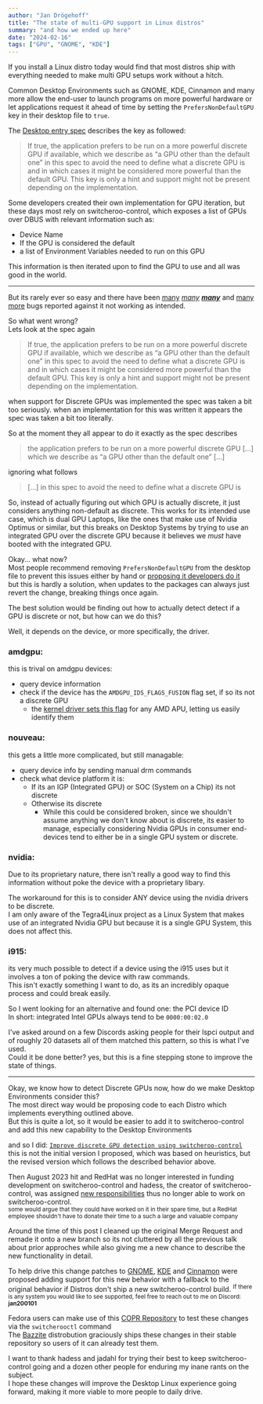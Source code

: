 ```yaml
---
author: "Jan Drögehoff"
title: "The state of multi-GPU support in Linux distros"
summary: "and how we ended up here"
date: "2024-02-16"
tags: ["GPU", "GNOME", "KDE"]
---
```


If you install a Linux distro today would find that most distros ship with everything needed to make multi GPU setups work without a hitch.  

Common Desktop Environments such as GNOME, KDE, Cinnamon and many more allow the end-user to launch programs on more powerful hardware or let applications request it ahead of time by setting the `PrefersNonDefaultGPU` key in their desktop file to `true`.

The [Desktop entry spec](https://specifications.freedesktop.org/desktop-entry-spec/desktop-entry-spec-latest.html) describes the key as followed:

> If true, the application prefers to be run on a more powerful discrete GPU if available, which we describe as “a GPU other than the default one” in this spec to avoid the need to define what a discrete GPU is and in which cases it might be considered more powerful than the default GPU. This key is only a hint and support might not be present depending on the implementation. 

Some developers created their own implementation for GPU iteration, but these days most rely on switcheroo-control, which exposes a list of GPUs over DBUS with relevant information such as:
- Device Name
- If the GPU is considered the default
- a list of Environment Variables needed to run on this GPU

This information is then iterated upon to find the GPU to use and all was good in the world.

---

But its rarely ever so easy and there have been [many](https://github.com/linuxmint/cinnamon/issues/10699) [*many*](https://github.com/ValveSoftware/steam-for-linux/issues/8069) [*__many__*](https://github.com/flathub/com.valvesoftware.Steam/issues/784) and [many](https://gitlab.gnome.org/GNOME/gnome-shell/-/issues/4796) [more](https://github.com/flathub/com.valvesoftware.Steam/issues/784) bugs reported against it not working as intended.  

So what went wrong?  
Lets look at the spec again

> If true, the application prefers to be run on a more powerful discrete GPU if available, which we describe as “a GPU other than the default one” in this spec to avoid the need to define what a discrete GPU is and in which cases it might be considered more powerful than the default GPU. This key is only a hint and support might not be present depending on the implementation. 

when support for Discrete GPUs was implemented the spec was taken a bit too seriously.
when an implementation for this was written it appears the spec was taken a bit too literally.

So at the moment they all appear to do it exactly as the spec describes
> the application prefers to be run on a more powerful discrete GPU [...] which we describe as “a GPU other than the default one” [...]

ignoring what follows

> [...] in this spec to avoid the need to define what a discrete GPU is

So, instead of actually figuring out which GPU is actually discrete, it just considers anything non-default as discrete.
This works for its intended use case, which is dual GPU Laptops, like the ones that make use of Nvidia Optimus or similar, but this breaks on Desktop Systems by trying to use an integrated GPU over the discrete GPU because it believes we *must* have booted with the integrated GPU.

Okay... what now?  
Most people recommend removing `PrefersNonDefaultGPU` from the desktop file to prevent this issues either by hand or [proposing it developers do it](https://github.com/ValveSoftware/steam-for-linux/issues/9940)  
but this is hardly a solution, when updates to the packages can always just revert the change, breaking things once again.

The best solution would be finding out how to actually detect detect if a GPU is discrete or not, but how can we do this?

Well, it depends on the device, or more specifically, the driver.

### amdgpu:
this is trival on amdgpu devices:
- query device information
- check if the device has the `AMDGPU_IDS_FLAGS_FUSION` flag set, if so its not a discrete GPU
	+ the [kernel driver sets this flag](https://git.kernel.org/pub/scm/linux/kernel/git/torvalds/linux.git/tree/drivers/gpu/drm/amd/amdgpu/amdgpu_kms.c?id=4f5e5092fdbf5cec6bedc19fbe69cce4f5f08372#n887) for any AMD APU, letting us easily identify them

### nouveau:
this gets a little more complicated, but still managable:
- query device info by sending manual drm commands
- check what device platform it is:
	+ If its an IGP (Integrated GPU) or SOC (System on a Chip) its not discrete
	+ Otherwise its discrete
		* While this could be considered broken, since we shouldn't assume anything we don't know about is discrete, its easier to manage, especially considering Nvidia GPUs in consumer end-devices tend to either be in a single GPU system or discrete.
		

### nvidia:
Due to its proprietary nature, there isn't really a good way to find this information without poke the device with a proprietary libary.

The workaround for this is to consider ANY device using the nvidia drivers to be discrete.  
I am only aware of the Tegra4Linux project as a Linux System that makes use of an integrated Nvidia GPU but because it is a single GPU System, this does not affect this.

### i915:
its very much possible to detect if a device using the i915 uses but it involves a ton of poking the device with raw commands.  
This isn't exactly something I want to do, as its an incredibly opaque process and could break easily.

So I went looking for an alternative and found one: the PCI device ID  
In short: integrated Intel GPUs always tend to be `0000:00:02.0`

I've asked around on a few Discords asking people for their lspci output and of roughly 20 datasets all of them matched this pattern, so this is what I've used.  
Could it be done better? yes, but this is a fine stepping stone to improve the state of things.

---


Okay, we know how to detect Discrete GPUs now, how do we make Desktop Environments consider this?  
The most direct way would be proposing code to each Distro which implements everything outlined above.  
But this is quite a lot, so it would be easier to add it to switcheroo-control and add this new capability to the Desktop Environments

and so I did: [` Improve discrete GPU detection using switcheroo-control `](https://gitlab.freedesktop.org/hadess/switcheroo-control/-/merge_requests/69)  
this is not the initial version I proposed, which was based on heuristics, but the revised version which follows the described behavior above.

Then August 2023 hit and RedHat was no longer interested in funding development on switcheroo-control and hadess, the creator of switcheroo-control, was assigned [new responsibilities](https://www.hadess.net/2023/08/new-responsibilities.html) thus no longer able to work on switcheroo-control.  
<sup>some would argue that they could have worked on it in their spare time, but a RedHat employee shouldn't have to donate their time to a such a large and valuable company</sup>

Around the time of this post I cleaned up the original Merge Request and remade it onto a new branch so its not cluttered by all the previous talk about prior approches while also giving me a new chance to describe the new functionality in detail.

To help drive this change patches to [GNOME](https://gitlab.gnome.org/GNOME/gnome-shell/-/merge_requests/3193), [KDE](https://invent.kde.org/frameworks/kio/-/merge_requests/1556) and [Cinnamon](https://github.com/linuxmint/xapp/pull/178) were proposed adding support for this new behavior with a fallback to the original behavior if Distros don't ship a new switcheroo-control build.
<sup>If there is any system you would like to see supported, feel free to reach out to me on Discord: **jan200101**</sup>

Fedora users can make use of this [COPR Repository](https://copr.fedorainfracloud.org/coprs/sentry/switcheroo-control_discrete/) to test these changes via the `switcherooctl` command  
The [Bazzite](https://bazzite.gg/) distrobution graciously ships these changes in their stable repository so users of it can already test them.

I want to thank hadess and jadahl for trying their best to keep switcheroo-control going and a dozen other people for enduring my inane rants on the subject.  
I hope these changes will improve the Desktop Linux experience going forward, making it more viable to more people to daily drive.